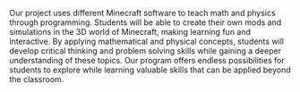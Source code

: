 Our project uses different Minecraft software to teach math and physics through programming. Students will be able to create their own mods and simulations in the 3D world of Minecraft, making learning fun and interactive. By applying mathematical and physical concepts, students will develop critical thinking and problem solving skills while gaining a deeper understanding of these topics. Our program offers endless possibilities for students to explore while learning valuable skills that can be applied beyond the classroom.
